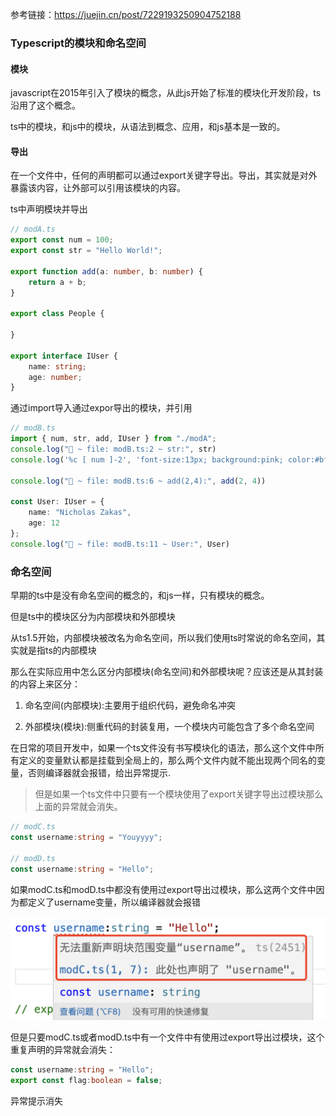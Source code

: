 参考链接：https://juejin.cn/post/7229193250904752188
### Typescript的模块和命名空间

#### 模块

javascript在2015年引入了模块的概念，从此js开始了标准的模块化开发阶段，ts沿用了这个概念。

ts中的模块，和js中的模块，从语法到概念、应用，和js基本是一致的。

#### 导出

在一个文件中，任何的声明都可以通过export关键字导出。导出，其实就是对外暴露该内容，让外部可以引用该模块的内容。

ts中声明模块并导出

```ts
// modA.ts
export const num = 100;
export const str = "Hello World!";

export function add(a: number, b: number) {
    return a + b;
}

export class People {
    
}

export interface IUser {
    name: string;
    age: number;
}
```

通过import导入通过expor导出的模块，并引用

```ts
// modB.ts
import { num, str, add, IUser } from "./modA";
console.log("🚀 ~ file: modB.ts:2 ~ str:", str)
console.log('%c [ num ]-2', 'font-size:13px; background:pink; color:#bf2c9f;', num)

console.log("🚀 ~ file: modB.ts:6 ~ add(2,4):", add(2, 4))

const User: IUser = {
    name: "Nicholas Zakas",
    age: 12
};
console.log("🚀 ~ file: modB.ts:11 ~ User:", User)
```

### 命名空间

早期的ts中是没有命名空间的概念的，和js一样，只有模块的概念。

但是ts中的模块区分为内部模块和外部模块

从ts1.5开始，内部模块被改名为命名空间，所以我们使用ts时常说的命名空间，其实就是指ts的内部模块

那么在实际应用中怎么区分内部模块(命名空间)和外部模块呢？应该还是从其封装的内容上来区分：

1. 命名空间(内部模块):主要用于组织代码，避免命名冲突

2. 外部模块(模块):侧重代码的封装复用，一个模块内可能包含了多个命名空间

在日常的项目开发中，如果一个ts文件没有书写模块化的语法，那么这个文件中所有定义的变量默认都是挂载到全局上的，那么两个文件内就不能出现两个同名的变量，否则编译器就会报错，给出异常提示.

> 但是如果一个ts文件中只要有一个模块使用了export关键字导出过模块那么上面的异常就会消失。

```ts
// modC.ts
const username:string = "Youyyyy";

// modD.ts
const username:string = "Hello";
```

如果modC.ts和modD.ts中都没有使用过export导出过模块，那么这两个文件中因为都定义了username变量，所以编译器就会报错

![声明重复变量异常提示](./images/i63.png)

但是只要modC.ts或者modD.ts中有一个文件中有使用过export导出过模块，这个重复声明的异常就会消失：

```ts
const username:string = "Hello";
export const flag:boolean = false;
```

异常提示消失
